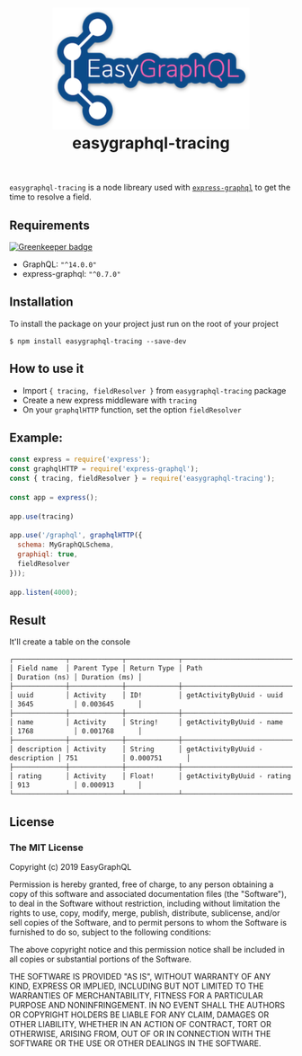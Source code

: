 <h1 align="center">
  <img src="https://raw.githubusercontent.com/EasyGraphQL/easygraphql-now/master/logo.png" alt="easygraphql-tracing" width="350">
  <br>
    easygraphql-tracing
  <br>
  <br>
</h1>

`easygraphql-tracing` is a node libreary used with [`express-graphql`](https://github.com/graphql/express-graphql) to get the time
to resolve a field.

## Requirements

[![Greenkeeper badge](https://badges.greenkeeper.io/EasyGraphQL/easygraphql-tracing.svg)](https://greenkeeper.io/)

+ GraphQL: `"^14.0.0"`
+ express-graphql: `"^0.7.0"`

## Installation

To install the package on your project just run on the root of your project

```shell
$ npm install easygraphql-tracing --save-dev
```

## How to use it

+ Import `{ tracing, fieldResolver }` from `easygraphql-tracing` package
+ Create a new express middleware with `tracing`
+ On your `graphqlHTTP` function, set the option `fieldResolver`


## Example:

```js
const express = require('express');
const graphqlHTTP = require('express-graphql');
const { tracing, fieldResolver } = require('easygraphql-tracing');

const app = express();

app.use(tracing)

app.use('/graphql', graphqlHTTP({
  schema: MyGraphQLSchema,
  graphiql: true,
  fieldResolver
}));

app.listen(4000);
```

## Result
It'll create a table on the console
```
┌─────────────┬─────────────┬─────────────┬─────────────────────────────────┬───────────────┬───────────────┐
│ Field name  │ Parent Type │ Return Type │ Path                            │ Duration (ns) │ Duration (ms) │
├─────────────┼─────────────┼─────────────┼─────────────────────────────────┼───────────────┼───────────────┤
│ uuid        │ Activity    │ ID!         │ getActivityByUuid - uuid        │ 3645          │ 0.003645      │
├─────────────┼─────────────┼─────────────┼─────────────────────────────────┼───────────────┼───────────────┤
│ name        │ Activity    │ String!     │ getActivityByUuid - name        │ 1768          │ 0.001768      │
├─────────────┼─────────────┼─────────────┼─────────────────────────────────┼───────────────┼───────────────┤
│ description │ Activity    │ String      │ getActivityByUuid - description │ 751           │ 0.000751      │
├─────────────┼─────────────┼─────────────┼─────────────────────────────────┼───────────────┼───────────────┤
│ rating      │ Activity    │ Float!      │ getActivityByUuid - rating      │ 913           │ 0.000913      │
└─────────────┴─────────────┴─────────────┴─────────────────────────────────┴───────────────┴───────────────┘
```


## License
### The MIT License

Copyright (c) 2019 EasyGraphQL

Permission is hereby granted, free of charge, to any person obtaining a copy
of this software and associated documentation files (the "Software"), to deal
in the Software without restriction, including without limitation the rights
to use, copy, modify, merge, publish, distribute, sublicense, and/or sell
copies of the Software, and to permit persons to whom the Software is
furnished to do so, subject to the following conditions:

The above copyright notice and this permission notice shall be included in
all copies or substantial portions of the Software.

THE SOFTWARE IS PROVIDED "AS IS", WITHOUT WARRANTY OF ANY KIND, EXPRESS OR
IMPLIED, INCLUDING BUT NOT LIMITED TO THE WARRANTIES OF MERCHANTABILITY,
FITNESS FOR A PARTICULAR PURPOSE AND NONINFRINGEMENT. IN NO EVENT SHALL THE
AUTHORS OR COPYRIGHT HOLDERS BE LIABLE FOR ANY CLAIM, DAMAGES OR OTHER
LIABILITY, WHETHER IN AN ACTION OF CONTRACT, TORT OR OTHERWISE, ARISING FROM,
OUT OF OR IN CONNECTION WITH THE SOFTWARE OR THE USE OR OTHER DEALINGS IN
THE SOFTWARE.
